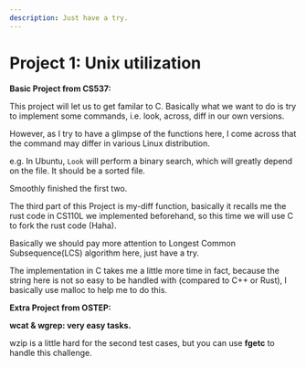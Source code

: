 ```yaml
---
description: Just have a try.
---
```


# Project 1: Unix utilization

**Basic Project from CS537:**

This project will let us to get familar to C. Basically what we want to do is try to implement some commands, i.e. look, across, diff in our own versions.

&#x20;However, as I try to have a glimpse of the functions here, I come across that the command may differ in various Linux distribution.

e.g. In Ubuntu, `Look` will perform a binary search, which will greatly depend on the file. It should be a sorted file.

Smoothly finished the first two.

The third part of this Project is my-diff function, basically it recalls me the rust code in CS110L we implemented beforehand, so this time we will use C to fork the rust code (Haha).

Basically we should pay more attention to Longest Common Subsequence(LCS) algorithm here, just have a try.

The implementation in C takes me a little more time in fact, because the string here is not so easy to be handled with (compared to C++ or Rust), I basically use malloc to help me to do this.

**Extra Project from OSTEP:**

**wcat & wgrep: very easy tasks.**

wzip is a little hard for the second test cases, but you can use **fgetc** to handle this challenge.
